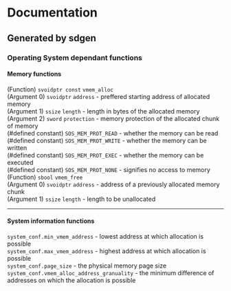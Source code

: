 # Documentation  
## Generated by sdgen  
### Operating System dependant functions
#### Memory functions
(Function) `svoidptr const` `vmem_alloc`  
(Argument 0)
		`svoidptr` `address` - preffered starting address of allocated memory  
(Argument 1)
		`ssize` `length` - length in bytes of the allocated memory  
(Argument 2)
		`sword` `protection` - memory protection of the allocated chunk of memory  
(#defined constant) `SOS_MEM_PROT_READ` - whether the memory can be read  
(#defined constant) `SOS_MEM_PROT_WRITE` - whether the memory can be written  
(#defined constant) `SOS_MEM_PROT_EXEC` - whether the memory can be executed  
(#defined constant) `SOS_MEM_PROT_NONE` - signifies no access to memory  
(Function) `sbool` `vmem_free`  
(Argument 0)
		`svoidptr` `address` - address of a previously allocated memory chunk  
(Argument 1)
		`ssize` `length` - length to be unallocated  

---

#### System information functions
`system_conf.min_vmem_address` - lowest address at which allocation is possible  
`system_conf.max_vmem_address` - highest address at which allocation is possible  
`system_conf.page_size` - the physical memory page size  
`system_conf.vmem_alloc_address_granuality` - the minimum difference of addresses on which the allocation is possible  
